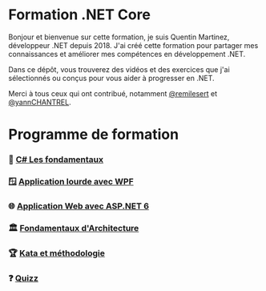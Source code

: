 # Formation .NET Core

Bonjour et bienvenue sur cette formation, je suis Quentin Martinez, développeur .NET depuis 2018. J'ai créé cette formation pour partager mes connaissances et améliorer mes compétences en développement .NET.

Dans ce dépôt, vous trouverez des vidéos et des exercices que j'ai sélectionnés ou conçus pour vous aider à progresser en .NET.

Merci à tous ceux qui ont contribué, notamment [@remilesert](https://github.com/remilesert) et [@yannCHANTREL](https://github.com/yannCHANTREL).

# Programme de formation

### 🌱 [C# Les fondamentaux](/Formation/Fondamentaux_dotNET.md)
### 🪟 [Application lourde avec WPF](/Formation/dotNET_WPF.md)
### 🌐 [Application Web avec ASP.NET 6](/Formation/dotNET_ASP.md)
### 🏛️ [Fondamentaux d'Architecture](/Formation/Fondamentaux_Architecture.md)
### 🏆 [Kata et méthodologie](/Formation/Kata_TDD.md)

### ❓ [Quizz](https://azrunrce.github.io/Formation-.NET-Core/Quizz)
